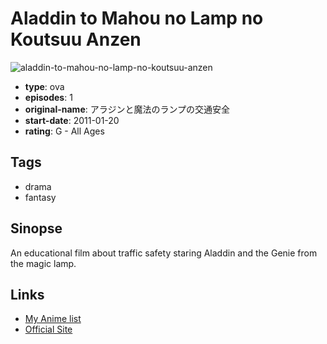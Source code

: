 # Aladdin to Mahou no Lamp no Koutsuu Anzen

![aladdin-to-mahou-no-lamp-no-koutsuu-anzen](https://cdn.myanimelist.net/images/anime/9/74433.jpg)

-   **type**: ova
-   **episodes**: 1
-   **original-name**: アラジンと魔法のランプの交通安全
-   **start-date**: 2011-01-20
-   **rating**: G - All Ages

## Tags

-   drama
-   fantasy

## Sinopse

An educational film about traffic safety staring Aladdin and the Genie from the magic lamp.

## Links

-   [My Anime list](https://myanimelist.net/anime/30929/Aladdin_to_Mahou_no_Lamp_no_Koutsuu_Anzen)
-   [Official Site](http://www.toei.co.jp/edu/lineup/traffic/1205441_2440.html)
